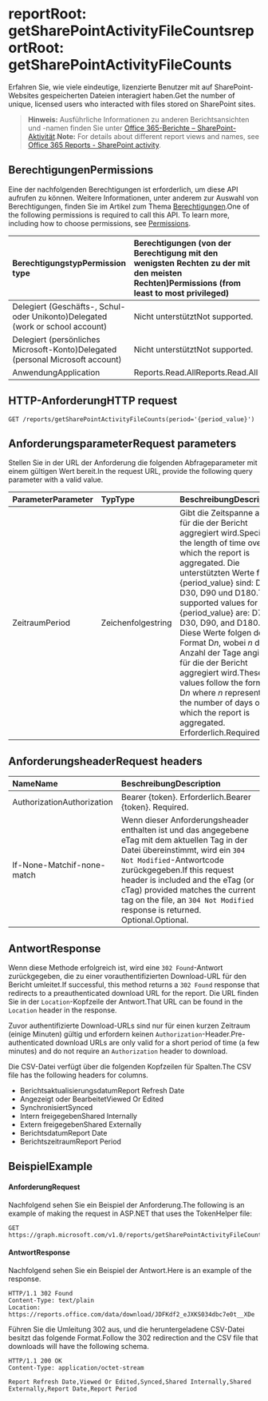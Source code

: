 # <a name="reportroot-getsharepointactivityfilecounts"></a><span data-ttu-id="4a713-101">reportRoot: getSharePointActivityFileCounts</span><span class="sxs-lookup"><span data-stu-id="4a713-101">reportRoot: getSharePointActivityFileCounts</span></span>

<span data-ttu-id="4a713-102">Erfahren Sie, wie viele eindeutige, lizenzierte Benutzer mit auf SharePoint-Websites gespeicherten Dateien interagiert haben.</span><span class="sxs-lookup"><span data-stu-id="4a713-102">Get the number of unique, licensed users who interacted with files stored on SharePoint sites.</span></span>

> <span data-ttu-id="4a713-103">**Hinweis:** Ausführliche Informationen zu anderen Berichtsansichten und -namen finden Sie unter [Office 365-Berichte – SharePoint-Aktivität]((https://support.office.com/client/SharePoint-activity-a91c958f-1279-499d-9959-12f0de08dc8f)).</span><span class="sxs-lookup"><span data-stu-id="4a713-103">**Note:** For details about different report views and names, see [Office 365 Reports - SharePoint activity]((https://support.office.com/client/SharePoint-activity-a91c958f-1279-499d-9959-12f0de08dc8f)).</span></span>

## <a name="permissions"></a><span data-ttu-id="4a713-104">Berechtigungen</span><span class="sxs-lookup"><span data-stu-id="4a713-104">Permissions</span></span>

<span data-ttu-id="4a713-p101">Eine der nachfolgenden Berechtigungen ist erforderlich, um diese API aufrufen zu können. Weitere Informationen, unter anderem zur Auswahl von Berechtigungen, finden Sie im Artikel zum Thema [Berechtigungen](../../../concepts/permissions_reference.md).</span><span class="sxs-lookup"><span data-stu-id="4a713-p101">One of the following permissions is required to call this API. To learn more, including how to choose permissions, see [Permissions](../../../concepts/permissions_reference.md).</span></span>

| <span data-ttu-id="4a713-107">Berechtigungstyp</span><span class="sxs-lookup"><span data-stu-id="4a713-107">Permission type</span></span>                        | <span data-ttu-id="4a713-108">Berechtigungen (von der Berechtigung mit den wenigsten Rechten zu der mit den meisten Rechten)</span><span class="sxs-lookup"><span data-stu-id="4a713-108">Permissions (from least to most privileged)</span></span> |
| :------------------------------------- | :--------------------------------------- |
| <span data-ttu-id="4a713-109">Delegiert (Geschäfts-, Schul- oder Unikonto)</span><span class="sxs-lookup"><span data-stu-id="4a713-109">Delegated (work or school account)</span></span>     | <span data-ttu-id="4a713-110">Nicht unterstützt</span><span class="sxs-lookup"><span data-stu-id="4a713-110">Not supported.</span></span>                           |
| <span data-ttu-id="4a713-111">Delegiert (persönliches Microsoft-Konto)</span><span class="sxs-lookup"><span data-stu-id="4a713-111">Delegated (personal Microsoft account)</span></span> | <span data-ttu-id="4a713-112">Nicht unterstützt</span><span class="sxs-lookup"><span data-stu-id="4a713-112">Not supported.</span></span>                           |
| <span data-ttu-id="4a713-113">Anwendung</span><span class="sxs-lookup"><span data-stu-id="4a713-113">Application</span></span>                            | <span data-ttu-id="4a713-114">Reports.Read.All</span><span class="sxs-lookup"><span data-stu-id="4a713-114">Reports.Read.All</span></span>                         |

## <a name="http-request"></a><span data-ttu-id="4a713-115">HTTP-Anforderung</span><span class="sxs-lookup"><span data-stu-id="4a713-115">HTTP request</span></span>

<!-- { "blockType": "ignored" } --> 

```http
GET /reports/getSharePointActivityFileCounts(period='{period_value}')
```

## <a name="request-parameters"></a><span data-ttu-id="4a713-116">Anforderungsparameter</span><span class="sxs-lookup"><span data-stu-id="4a713-116">Request parameters</span></span>

<span data-ttu-id="4a713-117">Stellen Sie in der URL der Anforderung die folgenden Abfrageparameter mit einem gültigen Wert bereit.</span><span class="sxs-lookup"><span data-stu-id="4a713-117">In the request URL, provide the following query parameter with a valid value.</span></span>

| <span data-ttu-id="4a713-118">Parameter</span><span class="sxs-lookup"><span data-stu-id="4a713-118">Parameter</span></span> | <span data-ttu-id="4a713-119">Typ</span><span class="sxs-lookup"><span data-stu-id="4a713-119">Type</span></span>   | <span data-ttu-id="4a713-120">Beschreibung</span><span class="sxs-lookup"><span data-stu-id="4a713-120">Description</span></span>                              |
| :-------- | :----- | :--------------------------------------- |
| <span data-ttu-id="4a713-121">Zeitraum</span><span class="sxs-lookup"><span data-stu-id="4a713-121">Period</span></span>    | <span data-ttu-id="4a713-122">Zeichenfolge</span><span class="sxs-lookup"><span data-stu-id="4a713-122">string</span></span> | <span data-ttu-id="4a713-123">Gibt die Zeitspanne an, für die der Bericht aggregiert wird.</span><span class="sxs-lookup"><span data-stu-id="4a713-123">Specifies the length of time over which the report is aggregated.</span></span> <span data-ttu-id="4a713-124">Die unterstützten Werte für {period_value} sind: D7, D30, D90 und D180.</span><span class="sxs-lookup"><span data-stu-id="4a713-124">The supported values for {period_value} are: D7, D30, D90, and D180.</span></span> <span data-ttu-id="4a713-125">Diese Werte folgen dem Format D*n*, wobei *n* die Anzahl der Tage angibt, für die der Bericht aggregiert wird.</span><span class="sxs-lookup"><span data-stu-id="4a713-125">These values follow the format D*n* where *n* represents the number of days over which the report is aggregated.</span></span> <span data-ttu-id="4a713-126">Erforderlich.</span><span class="sxs-lookup"><span data-stu-id="4a713-126">Required.</span></span> |

## <a name="request-headers"></a><span data-ttu-id="4a713-127">Anforderungsheader</span><span class="sxs-lookup"><span data-stu-id="4a713-127">Request headers</span></span>

| <span data-ttu-id="4a713-128">Name</span><span class="sxs-lookup"><span data-stu-id="4a713-128">Name</span></span>          | <span data-ttu-id="4a713-129">Beschreibung</span><span class="sxs-lookup"><span data-stu-id="4a713-129">Description</span></span>               |
| :------------ | :------------------------ |
| <span data-ttu-id="4a713-130">Authorization</span><span class="sxs-lookup"><span data-stu-id="4a713-130">Authorization</span></span> | <span data-ttu-id="4a713-p103">Bearer {token}. Erforderlich.</span><span class="sxs-lookup"><span data-stu-id="4a713-p103">Bearer {token}. Required.</span></span> |
| <span data-ttu-id="4a713-133">If-None-Match</span><span class="sxs-lookup"><span data-stu-id="4a713-133">if-none-match</span></span> | <span data-ttu-id="4a713-134">Wenn dieser Anforderungsheader enthalten ist und das angegebene eTag mit dem aktuellen Tag in der Datei übereinstimmt, wird ein `304 Not Modified`-Antwortcode zurückgegeben.</span><span class="sxs-lookup"><span data-stu-id="4a713-134">If this request header is included and the eTag (or cTag) provided matches the current tag on the file, an `304 Not Modified` response is returned.</span></span> <span data-ttu-id="4a713-135">Optional.</span><span class="sxs-lookup"><span data-stu-id="4a713-135">Optional.</span></span> |

## <a name="response"></a><span data-ttu-id="4a713-136">Antwort</span><span class="sxs-lookup"><span data-stu-id="4a713-136">Response</span></span>

<span data-ttu-id="4a713-137">Wenn diese Methode erfolgreich ist, wird eine `302 Found`-Antwort zurückgegeben, die zu einer vorauthentifizierten Download-URL für den Bericht umleitet.</span><span class="sxs-lookup"><span data-stu-id="4a713-137">If successful, this method returns a `302 Found` response that redirects to a preauthenticated download URL for the report.</span></span> <span data-ttu-id="4a713-138">Die URL finden Sie in der `Location`-Kopfzeile der Antwort.</span><span class="sxs-lookup"><span data-stu-id="4a713-138">That URL can be found in the `Location` header in the response.</span></span>

<span data-ttu-id="4a713-139">Zuvor authentifizierte Download-URLs sind nur für einen kurzen Zeitraum (einige Minuten) gültig und erfordern keinen `Authorization`-Header.</span><span class="sxs-lookup"><span data-stu-id="4a713-139">Pre-authenticated download URLs are only valid for a short period of time (a few minutes) and do not require an `Authorization` header to download.</span></span>

<span data-ttu-id="4a713-140">Die CSV-Datei verfügt über die folgenden Kopfzeilen für Spalten.</span><span class="sxs-lookup"><span data-stu-id="4a713-140">The CSV file has the following headers for columns.</span></span>

- <span data-ttu-id="4a713-141">Berichtsaktualisierungsdatum</span><span class="sxs-lookup"><span data-stu-id="4a713-141">Report Refresh Date</span></span>
- <span data-ttu-id="4a713-142">Angezeigt oder Bearbeitet</span><span class="sxs-lookup"><span data-stu-id="4a713-142">Viewed Or Edited</span></span>
- <span data-ttu-id="4a713-143">Synchronisiert</span><span class="sxs-lookup"><span data-stu-id="4a713-143">Synced</span></span>
- <span data-ttu-id="4a713-144">Intern freigegeben</span><span class="sxs-lookup"><span data-stu-id="4a713-144">Shared Internally</span></span>
- <span data-ttu-id="4a713-145">Extern freigegeben</span><span class="sxs-lookup"><span data-stu-id="4a713-145">Shared Externally</span></span>
- <span data-ttu-id="4a713-146">Berichtsdatum</span><span class="sxs-lookup"><span data-stu-id="4a713-146">Report Date</span></span>
- <span data-ttu-id="4a713-147">Berichtszeitraum</span><span class="sxs-lookup"><span data-stu-id="4a713-147">Report Period</span></span>

## <a name="example"></a><span data-ttu-id="4a713-148">Beispiel</span><span class="sxs-lookup"><span data-stu-id="4a713-148">Example</span></span>

#### <a name="request"></a><span data-ttu-id="4a713-149">Anforderung</span><span class="sxs-lookup"><span data-stu-id="4a713-149">Request</span></span>

<span data-ttu-id="4a713-150">Nachfolgend sehen Sie ein Beispiel der Anforderung.</span><span class="sxs-lookup"><span data-stu-id="4a713-150">The following is an example of making the request in ASP.NET that uses the TokenHelper file:</span></span>

<!-- {
  "blockType": "request",
  "name": "reportroot_getsharepointactivityfilecounts"
}-->

```http
GET https://graph.microsoft.com/v1.0/reports/getSharePointActivityFileCounts(period='D7')
```

#### <a name="response"></a><span data-ttu-id="4a713-151">Antwort</span><span class="sxs-lookup"><span data-stu-id="4a713-151">Response</span></span>

<span data-ttu-id="4a713-152">Nachfolgend sehen Sie ein Beispiel der Antwort.</span><span class="sxs-lookup"><span data-stu-id="4a713-152">Here is an example of the response.</span></span>

<!-- { "blockType": "ignored" } --> 

```http
HTTP/1.1 302 Found
Content-Type: text/plain
Location: https://reports.office.com/data/download/JDFKdf2_eJXKS034dbc7e0t__XDe
```

<span data-ttu-id="4a713-153">Führen Sie die Umleitung 302 aus, und die heruntergeladene CSV-Datei besitzt das folgende Format.</span><span class="sxs-lookup"><span data-stu-id="4a713-153">Follow the 302 redirection and the CSV file that downloads will have the following schema.</span></span>

<!-- {
  "blockType": "response",
  "truncated": true,
  "@odata.type": "stream"
} -->

```http
HTTP/1.1 200 OK
Content-Type: application/octet-stream

Report Refresh Date,Viewed Or Edited,Synced,Shared Internally,Shared Externally,Report Date,Report Period
```
